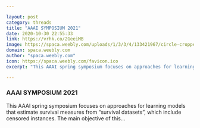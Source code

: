 ```yaml
---

layout: post
category: threads
title: "AAAI SYMPOSIUM 2021"
date: 2020-10-30 22:55:33
link: https://vrhk.co/2GeeiMB
image: https://spaca.weebly.com/uploads/1/3/3/4/133421967/circle-cropped-1_orig.png
domain: spaca.weebly.com
author: "spaca.weebly.com"
icon: https://spaca.weebly.com/favicon.ico
excerpt: "This AAAI spring symposium focuses on approaches for learning models that estimate survival measures from “survival datasets”, which include censored instances. The main objective of this..."

---
```


### AAAI SYMPOSIUM 2021

This AAAI spring symposium focuses on approaches for learning models that estimate survival measures from “survival datasets”, which include censored instances. The main objective of this...